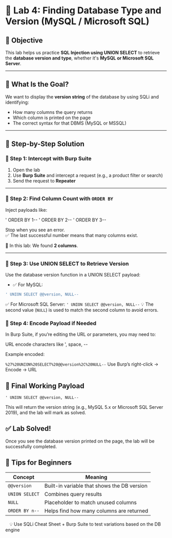# 🧪 Lab 4: Finding Database Type and Version (MySQL / Microsoft SQL)

## 🎯 Objective

This lab helps us practice **SQL Injection using UNION SELECT** to retrieve the **database version and type**, whether it's **MySQL or Microsoft SQL Server**.

---

## 🧠 What Is the Goal?

We want to display the **version string** of the database by using SQLi and identifying:
- How many columns the query returns
- Which column is printed on the page
- The correct syntax for that DBMS (MySQL or MSSQL)

---

## 🧪 Step-by-Step Solution

### 🔹 Step 1: Intercept with Burp Suite

1. Open the lab
2. Use **Burp Suite** and intercept a request (e.g., a product filter or search)
3. Send the request to **Repeater**

---

### 🔹 Step 2: Find Column Count with `ORDER BY`

Inject payloads like:

' ORDER BY 1--
' ORDER BY 2--
' ORDER BY 3--


Stop when you see an error.  
✅ The last successful number means that many columns exist.

📌 In this lab: We found **2 columns**.

---

### 🔹 Step 3: Use UNION SELECT to Retrieve Version

Use the database version function in a UNION SELECT payload:

- ✅ For MySQL:
```sql
' UNION SELECT @@version, NULL--
```

✅ For Microsoft SQL Server:
`' UNION SELECT @@version, NULL--`
💡 The second value (`NULL`) is used to match the second column to avoid errors.

### 🔹 Step 4: Encode Payload if Needed
In Burp Suite, if you’re editing the URL or parameters, you may need to:

URL encode characters like ', space, --

Example encoded:

`%27%20UNION%20SELECT%20@@version%2C%20NULL--`
Use Burp’s right-click → Encode → URL

## 🧠 Final Working Payload
`' UNION SELECT @@version, NULL--`

This will return the version string (e.g., MySQL 5.x or Microsoft SQL Server 2019), and the lab will mark as solved.

## ✅ Lab Solved!
Once you see the database version printed on the page, the lab will be successfully completed.

## 💬 Tips for Beginners

| Concept        | Meaning                                     |
| -------------- | ------------------------------------------- |
| `@@version`    | Built-in variable that shows the DB version |
| `UNION SELECT` | Combines query results                      |
| `NULL`         | Placeholder to match unused columns         |
| `ORDER BY n--` | Helps find how many columns are returned    |

ㅤ💡 Use SQLi Cheat Sheet + Burp Suite to test variations based on the DB engine


